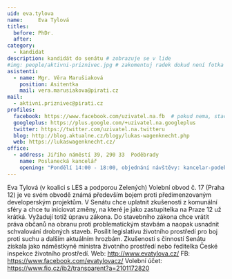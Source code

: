 ```yaml
---
uid: eva.tylova
name:     Eva Tylová 
titles:
  before: PhDr.
  after:
category:
  - kandidat
description: kandidát do senátu # zobrazuje se v lide
#img: people/aktivni-priznivec.jpg # zakomentuj radek dokud není fotka
asistenti:
  - name: Mgr. Věra Marušiaková
    position: Asitentka
    mail: vera.marusiakova@pirati.cz
mail:
  - aktivni.priznivec@pirati.cz
profiles:
  facebook: https://www.facebook.com/uzivatel.na.fb  # pokud nema, staci smazat tuto radku
  googleplus: https://plus.google.com/+uzivatel.na.googleplus
  twitter: https://twitter.com/uzivatel.na.twitteru
  blog: http://blog.aktualne.cz/blogy/lukas-wagenknecht.php
  web: https://lukaswagenknecht.cz/
office:
  - address: Jiřího náměstí 39, 290 33  Poděbrady
    name: Poslanecká kancelář
    opening: "Pondělí 14:00 - 18:00, objednání návštěvy: kancelar-podebrady@pirati.cz nebo 778 111 462. Dne 18. 6. je z pracovních důvodů kancelář mimo provoz."
---
```


Eva Tylová (v koalici s LES a podporou Zelených)
Volební obvod č. 17 (Praha 12)
je ve svém obvodě známá především bojem proti předimenzovaným developerským projektům. V Senátu chce uplatnit zkušenosti z komunální sféry a chce tu iniciovat změny, na které je jako zastupitelka na Praze 12 už krátká. Vyžadují totiž úpravu zákona. Do stavebního zákona chce vrátit práva občanů na obranu proti problematickým stavbám a naopak usnadnit schvalování drobných staveb. Posílit legislativu životního prostředí pro boj proti suchu a dalším aktuálním hrozbám. Zkušenosti s činností Senátu získala jako náměstkyně ministra životního prostředí nebo ředitelka České inspekce životního prostředí.
Web: http://www.evatylova.cz/ 
FB: https://www.facebook.com/evatylovacz/ 
Volební účet: https://www.fio.cz/ib2/transparent?a=2101172820 

